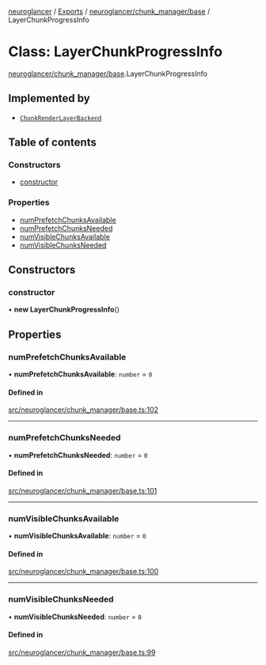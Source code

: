 [neuroglancer](../README.md) / [Exports](../modules.md) / [neuroglancer/chunk\_manager/base](../modules/neuroglancer_chunk_manager_base.md) / LayerChunkProgressInfo

# Class: LayerChunkProgressInfo

[neuroglancer/chunk_manager/base](../modules/neuroglancer_chunk_manager_base.md).LayerChunkProgressInfo

## Implemented by

- [`ChunkRenderLayerBackend`](neuroglancer_chunk_manager_backend.ChunkRenderLayerBackend.md)

## Table of contents

### Constructors

- [constructor](neuroglancer_chunk_manager_base.LayerChunkProgressInfo.md#constructor)

### Properties

- [numPrefetchChunksAvailable](neuroglancer_chunk_manager_base.LayerChunkProgressInfo.md#numprefetchchunksavailable)
- [numPrefetchChunksNeeded](neuroglancer_chunk_manager_base.LayerChunkProgressInfo.md#numprefetchchunksneeded)
- [numVisibleChunksAvailable](neuroglancer_chunk_manager_base.LayerChunkProgressInfo.md#numvisiblechunksavailable)
- [numVisibleChunksNeeded](neuroglancer_chunk_manager_base.LayerChunkProgressInfo.md#numvisiblechunksneeded)

## Constructors

### constructor

• **new LayerChunkProgressInfo**()

## Properties

### numPrefetchChunksAvailable

• **numPrefetchChunksAvailable**: `number` = `0`

#### Defined in

[src/neuroglancer/chunk_manager/base.ts:102](https://github.com/ActiveBrainAtlas2/neuroglancer/blob/034b457d/src/neuroglancer/chunk_manager/base.ts#L102)

___

### numPrefetchChunksNeeded

• **numPrefetchChunksNeeded**: `number` = `0`

#### Defined in

[src/neuroglancer/chunk_manager/base.ts:101](https://github.com/ActiveBrainAtlas2/neuroglancer/blob/034b457d/src/neuroglancer/chunk_manager/base.ts#L101)

___

### numVisibleChunksAvailable

• **numVisibleChunksAvailable**: `number` = `0`

#### Defined in

[src/neuroglancer/chunk_manager/base.ts:100](https://github.com/ActiveBrainAtlas2/neuroglancer/blob/034b457d/src/neuroglancer/chunk_manager/base.ts#L100)

___

### numVisibleChunksNeeded

• **numVisibleChunksNeeded**: `number` = `0`

#### Defined in

[src/neuroglancer/chunk_manager/base.ts:99](https://github.com/ActiveBrainAtlas2/neuroglancer/blob/034b457d/src/neuroglancer/chunk_manager/base.ts#L99)
